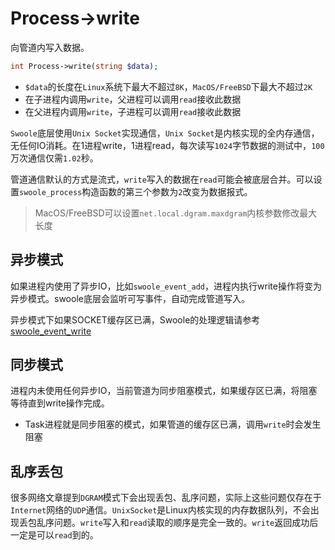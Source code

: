# Process->write

向管道内写入数据。
```php
int Process->write(string $data);
```
* `$data`的长度在`Linux`系统下最大不超过`8K`，`MacOS/FreeBSD`下最大不超过`2K`
* 在子进程内调用`write`，父进程可以调用`read`接收此数据
* 在父进程内调用`write`，子进程可以调用`read`接收此数据

`Swoole`底层使用`Unix Socket`实现通信，`Unix Socket`是内核实现的全内存通信，无任何IO消耗。在1进程write，1进程read，每次读写`1024`字节数据的测试中，`100`万次通信仅需`1.02`秒。

管道通信默认的方式是流式，`write`写入的数据在`read`可能会被底层合并。可以设置`swoole_process`构造函数的第三个参数为`2`改变为数据报式。

> MacOS/FreeBSD可以设置`net.local.dgram.maxdgram`内核参数修改最大长度  

异步模式
----
如果进程内使用了异步IO，比如`swoole_event_add`，进程内执行write操作将变为异步模式。swoole底层会监听可写事件，自动完成管道写入。

异步模式下如果SOCKET缓存区已满，Swoole的处理逻辑请参考 [swoole_event_write](https://wiki.swoole.com/wiki/page/372.html) 

同步模式
---
进程内未使用任何异步IO，当前管道为同步阻塞模式，如果缓存区已满，将阻塞等待直到write操作完成。

* Task进程就是同步阻塞的模式，如果管道的缓存区已满，调用`write`时会发生阻塞

乱序丢包
---
很多网络文章提到`DGRAM`模式下会出现丢包、乱序问题，实际上这些问题仅存在于`Internet`网络的`UDP`通信。`UnixSocket`是Linux内核实现的内存数据队列，不会出现丢包乱序问题。`write`写入和`read`读取的顺序是完全一致的。`write`返回成功后一定是可以`read`到的。

